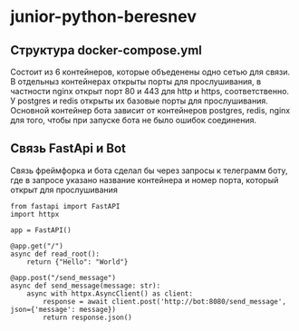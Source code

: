 # junior-python-beresnev

## Структура docker-compose.yml

Состоит из 6 контейнеров, которые объеденены одно сетью для связи. В отдельныз контейнерах открыты порты для
прослушивания, в частности nginx открыт порт 80 и 443 для http и https, соответственно. У postgres и redis открыты их
базовые порты для прослушивания. Основной контейнер бота зависит от контейнеров postgres, redis, nginx для того, чтобы
при запуске бота не было ошибок соединения.

## Связь FastApi и Bot

Связь фреймфорка и бота сделал бы через запросы к телеграмм боту, где в запросе указано название контейнера и номер
порта, который открыт для прослушивания

```
from fastapi import FastAPI
import httpx

app = FastAPI()

@app.get("/")
async def read_root():
    return {"Hello": "World"}

@app.post("/send_message")
async def send_message(message: str):
    async with httpx.AsyncClient() as client:
        response = await client.post('http://bot:8080/send_message', json={'message': message})
        return response.json()
```
